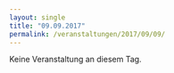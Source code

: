 ```yaml
---
layout: single
title: "09.09.2017"
permalink: /veranstaltungen/2017/09/09/
---
```


Keine Veranstaltung an diesem Tag.
